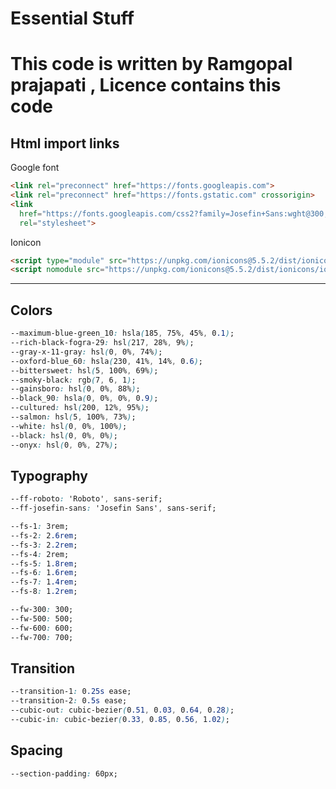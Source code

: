 # Essential Stuff
# This code is written by Ramgopal prajapati , Licence contains this code 

## Html import links

Google font

``` html
<link rel="preconnect" href="https://fonts.googleapis.com">
<link rel="preconnect" href="https://fonts.gstatic.com" crossorigin>
<link
  href="https://fonts.googleapis.com/css2?family=Josefin+Sans:wght@300;400;500;600;700&family=Roboto:wght@400;500;700&display=swap"
  rel="stylesheet">
```

Ionicon

``` html
<script type="module" src="https://unpkg.com/ionicons@5.5.2/dist/ionicons/ionicons.esm.js"></script>
<script nomodule src="https://unpkg.com/ionicons@5.5.2/dist/ionicons/ionicons.js"></script>
```

---

## Colors

``` css
--maximum-blue-green_10: hsla(185, 75%, 45%, 0.1);
--rich-black-fogra-29: hsl(217, 28%, 9%);
--gray-x-11-gray: hsl(0, 0%, 74%);
--oxford-blue_60: hsla(230, 41%, 14%, 0.6);
--bittersweet: hsl(5, 100%, 69%);
--smoky-black: rgb(7, 6, 1);
--gainsboro: hsl(0, 0%, 88%);
--black_90: hsla(0, 0%, 0%, 0.9);
--cultured: hsl(200, 12%, 95%);
--salmon: hsl(5, 100%, 73%);
--white: hsl(0, 0%, 100%);
--black: hsl(0, 0%, 0%);
--onyx: hsl(0, 0%, 27%);
```

## Typography

``` css
--ff-roboto: 'Roboto', sans-serif;
--ff-josefin-sans: 'Josefin Sans', sans-serif;

--fs-1: 3rem;
--fs-2: 2.6rem;
--fs-3: 2.2rem;
--fs-4: 2rem;
--fs-5: 1.8rem;
--fs-6: 1.6rem;
--fs-7: 1.4rem;
--fs-8: 1.2rem;

--fw-300: 300;
--fw-500: 500;
--fw-600: 600;
--fw-700: 700;
```

## Transition

``` css
--transition-1: 0.25s ease;
--transition-2: 0.5s ease;
--cubic-out: cubic-bezier(0.51, 0.03, 0.64, 0.28);
--cubic-in: cubic-bezier(0.33, 0.85, 0.56, 1.02);
```

## Spacing

``` css
--section-padding: 60px;
```
